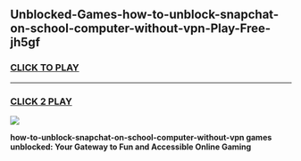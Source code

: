 
## Unblocked-Games-how-to-unblock-snapchat-on-school-computer-without-vpn-Play-Free-jh5gf
<h3>
<a href="https://premium76.site?title=how-to-unblock-snapchat-on-school-computer-without-vpn&ref=18A1">CLICK TO PLAY</a></h3>
<hr>

<h3>
<a href="https://premium76.site?title=how-to-unblock-snapchat-on-school-computer-without-vpn&ref=18A1">CLICK 2 PLAY</a>
  
</h3>

<a href="https://premium76.site?title=how-to-unblock-snapchat-on-school-computer-without-vpn&ref=18A1"><img src="https://clearcache.store/games.png"></a>


**how-to-unblock-snapchat-on-school-computer-without-vpn games unblocked: Your Gateway to Fun and Accessible Online Gaming**
